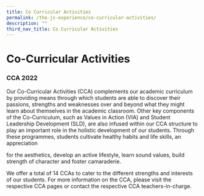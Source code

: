 ```yaml
---
title: Co Curricular Activities
permalink: /the-js-experience/co-curricular-activities/
description: ""
third_nav_title: Co Curricular Activities
---
```

# **Co-Curricular Activities**

### CCA 2022

Our Co-Curricular Activities (CCA) complements our academic curriculum by providing means through which students are able to discover their passions, strengths and weaknesses over and beyond what they might learn about themselves in the academic classroom. Other key components of the Co-Curriculum, such as Values in Action (VIA) and Student Leadership Development (SLD), are also infused within our CCA structure to play an important role in the holistic development of our students. Through these programmes, students cultivate healthy habits and life skills, an appreciation

for the aesthetics, develop an active lifestyle, learn sound values, build strength of character and foster camaraderie.

We offer a total of 14 CCAs to cater to the different strengths and interests of our students. For more information on the CCA, please visit the respective CCA pages or contact the respective CCA teachers-in-charge.